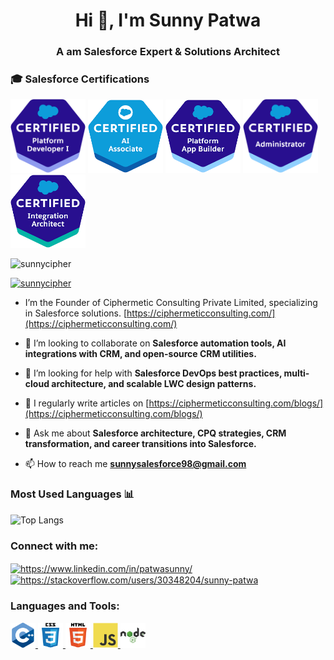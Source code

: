 <h1 align="center">Hi 👋, I'm Sunny Patwa</h1>
<h3 align="center">A am Salesforce Expert & Solutions Architect</h3>

<h3 align="left">🎓 Salesforce Certifications</h3>
<p align="left">
  <img src="https://github.com/SunnyCipher/certifications/blob/main/Platform-Developer-I.png" alt="Salesforce Certified Associate" width="120"/>
  <img src="https://github.com/SunnyCipher/certifications/blob/main/Associate.png" alt="Salesforce Certified Associate" width="120"/>
   <img src="https://github.com/SunnyCipher/certifications/blob/main/Platform%20App%20developer.png" alt="Salesofrce certified Plateform App Builder Certification" width="120"/>
  <img src="https://github.com/SunnyCipher/certifications/blob/main/Administrator.png" alt="Salesofrce certified Administrator" width="120"/>
    <img src="https://github.com/SunnyCipher/certifications/blob/main/Salesforce%20Integration%20Architect.png" alt="Salesofrce certified Integration Architect" width="120"/>
</p>

<p align="left"> <img src="https://komarev.com/ghpvc/?username=sunnycipher&label=Profile%20views&color=0e75b6&style=flat" alt="sunnycipher" /> </p>

<p align="left"> <a href="https://github.com/ryo-ma/github-profile-trophy"><img src="https://github-profile-trophy.vercel.app/?username=sunnycipher" alt="sunnycipher" /></a> </p>

- I’m the Founder of Ciphermetic Consulting Private Limited, specializing in Salesforce solutions. [https://ciphermeticconsulting.com/](https://ciphermeticconsulting.com/)

- 👯 I’m looking to collaborate on **Salesforce automation tools, AI integrations with CRM, and open-source CRM utilities.**

- 🤝 I’m looking for help with **Salesforce DevOps best practices, multi-cloud architecture, and scalable LWC design patterns.**

- 📝 I regularly write articles on [https://ciphermeticconsulting.com/blogs/](https://ciphermeticconsulting.com/blogs/)

- 💬 Ask me about **Salesforce architecture, CPQ strategies, CRM transformation, and career transitions into Salesforce.**

- 📫 How to reach me **sunnysalesforce98@gmail.com**
### Most Used Languages 📊

![Top Langs](https://github-readme-stats.vercel.app/api/top-langs/?username=sunnycipher&layout=compact&theme=default)

<h3 align="left">Connect with me:</h3>
<p align="left">
<a href="https://linkedin.com/in/https://www.linkedin.com/in/patwasunny" target="blank"><img align="center" src="https://raw.githubusercontent.com/rahuldkjain/github-profile-readme-generator/master/src/images/icons/Social/linked-in-alt.svg" alt="https://www.linkedin.com/in/patwasunny/" height="30" width="40" /></a>
<a href="https://stackoverflow.com/users/https://stackoverflow.com/users/30348204/sunny-patwa" target="blank"><img align="center" src="https://raw.githubusercontent.com/rahuldkjain/github-profile-readme-generator/master/src/images/icons/Social/stack-overflow.svg" alt="https://stackoverflow.com/users/30348204/sunny-patwa" height="30" width="40" /></a>
</p>

<h3 align="left">Languages and Tools:</h3>
<p align="left"> <a href="https://www.w3schools.com/cpp/" target="_blank" rel="noreferrer"> <img src="https://raw.githubusercontent.com/devicons/devicon/master/icons/cplusplus/cplusplus-original.svg" alt="cplusplus" width="40" height="40"/> </a> <a href="https://www.w3schools.com/css/" target="_blank" rel="noreferrer"> <img src="https://raw.githubusercontent.com/devicons/devicon/master/icons/css3/css3-original-wordmark.svg" alt="css3" width="40" height="40"/> </a> <a href="https://www.w3.org/html/" target="_blank" rel="noreferrer"> <img src="https://raw.githubusercontent.com/devicons/devicon/master/icons/html5/html5-original-wordmark.svg" alt="html5" width="40" height="40"/> </a> <a href="https://developer.mozilla.org/en-US/docs/Web/JavaScript" target="_blank" rel="noreferrer"> <img src="https://raw.githubusercontent.com/devicons/devicon/master/icons/javascript/javascript-original.svg" alt="javascript" width="40" height="40"/> </a> <a href="https://nodejs.org" target="_blank" rel="noreferrer"> <img src="https://raw.githubusercontent.com/devicons/devicon/master/icons/nodejs/nodejs-original-wordmark.svg" alt="nodejs" width="40" height="40"/> </a> </p>


